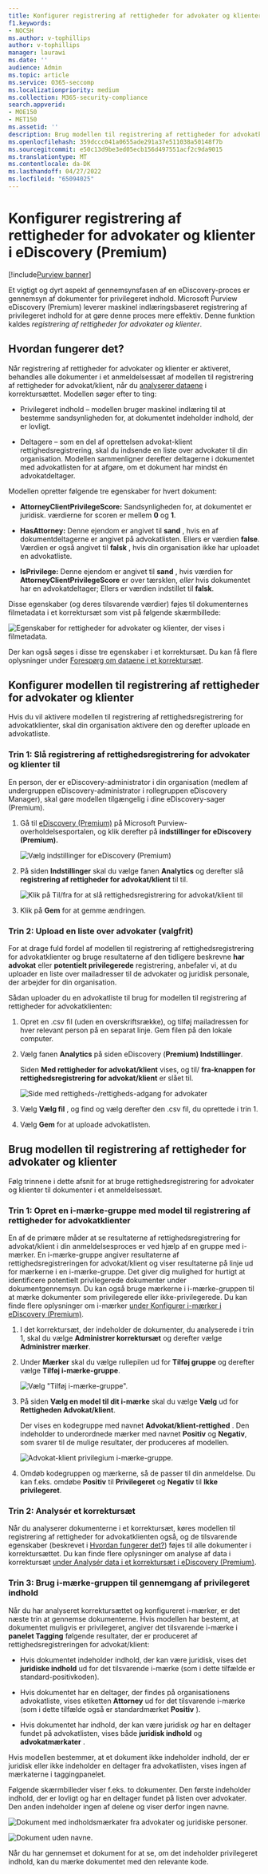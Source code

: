 ```yaml
---
title: Konfigurer registrering af rettigheder for advokater og klienter i eDiscovery (Premium)
f1.keywords:
- NOCSH
ms.author: v-tophillips
author: v-tophillips
manager: laurawi
ms.date: ''
audience: Admin
ms.topic: article
ms.service: O365-seccomp
ms.localizationpriority: medium
ms.collection: M365-security-compliance
search.appverid:
- MOE150
- MET150
ms.assetid: ''
description: Brug modellen til registrering af rettigheder for advokatklienten til at bruge den maskinel indlæringsbaserede registrering af privilegeret indhold, når du gennemgår indhold i en Microsoft Purview eDiscovery-sag (Premium).
ms.openlocfilehash: 359dccc041a0655ade291a37e511038a50148f7b
ms.sourcegitcommit: e50c13d9be3ed05ecb156d497551acf2c9da9015
ms.translationtype: MT
ms.contentlocale: da-DK
ms.lasthandoff: 04/27/2022
ms.locfileid: "65094025"
---
```

# <a name="set-up-attorney-client-privilege-detection-in-ediscovery-premium"></a>Konfigurer registrering af rettigheder for advokater og klienter i eDiscovery (Premium)

[!include[Purview banner](../includes/purview-rebrand-banner.md)]

Et vigtigt og dyrt aspekt af gennemsynsfasen af en eDiscovery-proces er gennemsyn af dokumenter for privilegeret indhold. Microsoft Purview eDiscovery (Premium) leverer maskinel indlæringsbaseret registrering af privilegeret indhold for at gøre denne proces mere effektiv. Denne funktion kaldes *registrering af rettigheder for advokater og klienter*.

## <a name="how-does-it-work"></a>Hvordan fungerer det?

Når registrering af rettigheder for advokater og klienter er aktiveret, behandles alle dokumenter i et anmeldelsessæt af modellen til registrering af rettigheder for advokat/klient, når du [analyserer dataene](analyzing-data-in-review-set.md) i korrektursættet. Modellen søger efter to ting:

- Privilegeret indhold – modellen bruger maskinel indlæring til at bestemme sandsynligheden for, at dokumentet indeholder indhold, der er lovligt.

- Deltagere – som en del af oprettelsen advokat-klient rettighedsregistrering, skal du indsende en liste over advokater til din organisation. Modellen sammenligner derefter deltagerne i dokumentet med advokatlisten for at afgøre, om et dokument har mindst én advokatdeltager.

Modellen opretter følgende tre egenskaber for hvert dokument:

- **AttorneyClientPrivilegeScore:** Sandsynligheden for, at dokumentet er juridisk. værdierne for scoren er mellem **0** og **1**.

- **HasAttorney:** Denne ejendom er angivet til **sand** , hvis en af dokumentdeltagerne er angivet på advokatlisten. Ellers er værdien **false**. Værdien er også angivet til **falsk** , hvis din organisation ikke har uploadet en advokatliste.

- **IsPrivilege:** Denne ejendom er angivet til **sand** , hvis værdien for **AttorneyClientPrivilegeScore** er over tærsklen, *eller* hvis dokumentet har en advokatdeltager; Ellers er værdien indstillet til **falsk**.

Disse egenskaber (og deres tilsvarende værdier) føjes til dokumenternes filmetadata i et korrektursæt som vist på følgende skærmbillede:

![Egenskaber for rettigheder for advokater og klienter, der vises i filmetadata.](../media/AeDAttorneyClientPrivilegeMetadata.png)

Der kan også søges i disse tre egenskaber i et korrektursæt. Du kan få flere oplysninger under [Forespørg om dataene i et korrektursæt](review-set-search.md).

## <a name="set-up-the-attorney-client-privilege-detection-model"></a>Konfigurer modellen til registrering af rettigheder for advokater og klienter

Hvis du vil aktivere modellen til registrering af rettighedsregistrering for advokatklienter, skal din organisation aktivere den og derefter uploade en advokatliste.

### <a name="step-1-turn-on-attorney-client-privilege-detection"></a>Trin 1: Slå registrering af rettighedsregistrering for advokater og klienter til

En person, der er eDiscovery-administrator i din organisation (medlem af undergruppen eDiscovery-administrator i rollegruppen eDiscovery Manager), skal gøre modellen tilgængelig i dine eDiscovery-sager (Premium).

1. Gå til [eDiscovery (Premium)](https://go.microsoft.com/fwlink/p/?linkid=2173764) på Microsoft Purview-overholdelsesportalen, og klik derefter på **indstillinger for eDiscovery (Premium).**

   ![Vælg indstillinger for eDiscovery (Premium)](..\media\HistoricalVersions1.png)

2. På siden **Indstillinger** skal du vælge fanen **Analytics** og derefter slå **registrering af rettigheder for advokat/klient** til til.

   ![Klik på Til/fra for at slå rettighedsregistrering for advokat/klient til](..\media\TurnOnAttorneyClientPrivilegeDetection.png)

3. Klik på **Gem** for at gemme ændringen.

### <a name="step-2-upload-a-list-of-attorneys-optional"></a>Trin 2: Upload en liste over advokater (valgfrit)

For at drage fuld fordel af modellen til registrering af rettighedsregistrering for advokatklienter og bruge resultaterne af den tidligere beskrevne **har advokat** eller **potentielt privilegerede** registrering, anbefaler vi, at du uploader en liste over mailadresser til de advokater og juridisk personale, der arbejder for din organisation.

Sådan uploader du en advokatliste til brug for modellen til registrering af rettigheder for advokatklienten:

1. Opret en .csv fil (uden en overskriftsrække), og tilføj mailadressen for hver relevant person på en separat linje. Gem filen på den lokale computer.

2. Vælg fanen **Analytics** på siden eDiscovery (**Premium) Indstillinger**.

   Siden **Med rettigheder for advokat/klient** vises, og til/ **fra-knappen for rettighedsregistrering for advokat/klient** er slået til.

   ![Side med rettigheds-/rettigheds-adgang for advokater](..\media\AeDUploadAttorneyList1.png)

3. Vælg **Vælg fil** , og find og vælg derefter den .csv fil, du oprettede i trin 1.

4. Vælg **Gem** for at uploade advokatlisten.

## <a name="use-the-attorney-client-privilege-detection-model"></a>Brug modellen til registrering af rettigheder for advokater og klienter

Følg trinnene i dette afsnit for at bruge rettighedsregistrering for advokater og klienter til dokumenter i et anmeldelsessæt.

### <a name="step-1-create-a-smart-tag-group-with-attorney-client-privilege-detection-model"></a>Trin 1: Opret en i-mærke-gruppe med model til registrering af rettigheder for advokatklienter

En af de primære måder at se resultaterne af rettighedsregistrering for advokat/klient i din anmeldelsesproces er ved hjælp af en gruppe med i-mærker. En i-mærke-gruppe angiver resultaterne af rettighedsregistreringen for advokat/klient og viser resultaterne på linje ud for mærkerne i en i-mærke-gruppe. Det giver dig mulighed for hurtigt at identificere potentielt privilegerede dokumenter under dokumentgennemsyn. Du kan også bruge mærkerne i i-mærke-gruppen til at mærke dokumenter som privilegerede eller ikke-privilegerede. Du kan finde flere oplysninger om i-mærker [under Konfigurer i-mærker i eDiscovery (Premium)](smart-tags.md).

1. I det korrektursæt, der indeholder de dokumenter, du analyserede i trin 1, skal du vælge **Administrer korrektursæt** og derefter vælge **Administrer mærker**.

2. Under **Mærker** skal du vælge rullepilen ud for **Tilføj gruppe** og derefter vælge **Tilføj i-mærke-gruppe**.

   ![Vælg "Tilføj i-mærke-gruppe".](../media/AeDCreateSmartTag.png)

3. På siden **Vælg en model til dit i-mærke** skal du vælge **Vælg** ud for **Rettigheden Advokat/klient**.

   Der vises en kodegruppe med navnet **Advokat/klient-rettighed** . Den indeholder to underordnede mærker med navnet **Positiv** og **Negativ**, som svarer til de mulige resultater, der produceres af modellen.

   ![Advokat-klient privilegium i-mærke-gruppe.](../media/AeDAttorneyClientSmartTagGroup.png)

3. Omdøb kodegruppen og mærkerne, så de passer til din anmeldelse. Du kan f.eks. omdøbe **Positiv** til **Privilegeret** og **Negativ** til **Ikke privilegeret**.

### <a name="step-2-analyze-a-review-set"></a>Trin 2: Analysér et korrektursæt

Når du analyserer dokumenterne i et korrektursæt, køres modellen til registrering af rettigheder for advokatklienten også, og de tilsvarende egenskaber (beskrevet i [Hvordan fungerer det?](#how-does-it-work)) føjes til alle dokumenter i korrektursættet. Du kan finde flere oplysninger om analyse af data i korrektursæt [under Analysér data i et korrektursæt i eDiscovery (Premium)](analyzing-data-in-review-set.md).

### <a name="step-3-use-the-smart-tag-group-for-review-of-privileged-content"></a>Trin 3: Brug i-mærke-gruppen til gennemgang af privilegeret indhold

Når du har analyseret korrektursættet og konfigureret i-mærker, er det næste trin at gennemse dokumenterne. Hvis modellen har bestemt, at dokumentet muligvis er privilegeret, angiver det tilsvarende i-mærke i **panelet Tagging** følgende resultater, der er produceret af rettighedsregistreringen for advokat/klient:

- Hvis dokumentet indeholder indhold, der kan være juridisk, vises det **juridiske indhold** ud for det tilsvarende i-mærke (som i dette tilfælde er standard-positivkoden).

- Hvis dokumentet har en deltager, der findes på organisationens advokatliste, vises etiketten **Attorney** ud for det tilsvarende i-mærke (som i dette tilfælde også er standardmærket **Positiv** ).

- Hvis dokumentet har indhold, der kan være juridisk *og* har en deltager fundet på advokatlisten, vises både **juridisk indhold**  og **advokatmærkater** . 

Hvis modellen bestemmer, at et dokument ikke indeholder indhold, der er juridisk eller ikke indeholder en deltager fra advokatlisten, vises ingen af mærkaterne i taggingpanelet.

Følgende skærmbilleder viser f.eks. to dokumenter. Den første indeholder indhold, der er lovligt og har en deltager fundet på listen over advokater. Den anden indeholder ingen af delene og viser derfor ingen navne.

![Dokument med indholdsmærkater fra advokater og juridiske personer.](../media/AeDTaggingPanelLegalContentAttorney.png)

![Dokument uden navne.](../media/AeDTaggingPanelNegative.png)

Når du har gennemset et dokument for at se, om det indeholder privilegeret indhold, kan du mærke dokumentet med den relevante kode.
